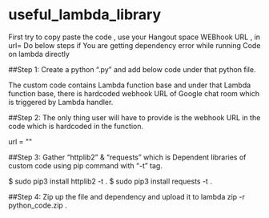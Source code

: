 # useful_lambda_library
First try to copy paste the code , use your Hangout space WEBhook URL , in url=
Do below steps if You are getting dependency error while running Code on lambda directly 

##Step 1: Create a python “<NAME>.py” and add below code under that python file.

The custom code contains Lambda function base and under that Lambda function base, there is hardcoded webhook URL of Google chat room which is triggered by Lambda handler.

##Step 2: The only thing user will have to provide is the webhook URL in the code which is hardcoded in the function.

url = "<WEBHOOK-URL>"

##Step 3: Gather “httplib2” & “requests” which is Dependent libraries of custom code using pip command with “-t” tag.

$ sudo pip3 install httplib2 -t .
$ sudo pip3 install requests -t .

##Step 4:
Zip up the file and dependency and upload it to lambda
zip -r python_code.zip .
